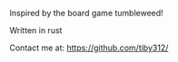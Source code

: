 


Inspired by the board game tumbleweed!


Written in rust


Contact me at:
https://github.com/tiby312/


